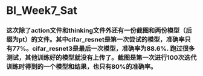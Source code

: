 # BI_Week7_Sat

### 这次除了action文件和thinking文件外还有一份截图和两份模型（后缀为pt）的文件。其中cifar_resnet是第一次尝试的模型，准确率只有77%。cifar_resnet3是最后一次模型，准确率为88.6%. 跑过很多测试，其他训练好的模型就没有上传了。截图是第一次进行100次迭代训练时得到的一个模型和结果，也只有80%的准确率。
